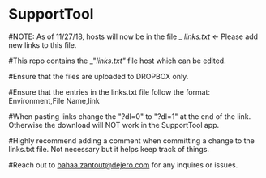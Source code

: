 # SupportTool

#NOTE: As of 11/27/18, hosts will now be in the file _ _links.txt_ <- Please add new links to this file.

#This repo contains the _"_links.txt"_ file host which can be edited.

#Ensure that the files are uploaded to DROPBOX only.

#Ensure that the entries in the links.txt file follow the format: Environment,File Name,link

#When pasting links change the "?dl=0" to "?dl=1" at the end of the link. Otherwise the download will NOT work in the SupportTool app.

#Highly recommend adding a comment when committing a change to the links.txt file. Not necessary but it helps keep track of things.

#Reach out to bahaa.zantout@dejero.com for any inquires or issues. 
